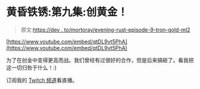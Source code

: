 # 黄昏铁锈:第九集:创黄金！

> 原文:[https://dev . to/mortoray/evening-rust-episode-9-tron-gold-ml2](https://dev.to/mortoray/evening-rust-episode-9-tron-gold-ml2)

[https://www.youtube.com/embed/qtDL9vt5PhA](https://www.youtube.com/embed/qtDL9vt5PhA)

为了在创金中变得更高而战。我们曾经有过很好的合作，但是后来搞砸了。看我把这一切归咎于什么！:)

订阅我的 [Twitch 频道](https://www.twitch.tv/mortoray)看直播。